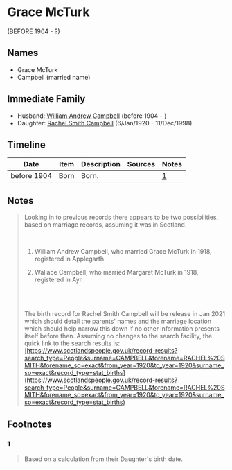 ﻿---
layout: person
subject_key: i54145218
permalink: /people/i54145218
---

# Grace McTurk
(BEFORE 1904 - ?)

## Names

* Grace McTurk
* Campbell (married name)

## Immediate Family

* Husband: [William Andrew Campbell](./@4716977@-william-andrew-campbell-b1904-d.md) (before 1904 - )
* Daughter: [Rachel Smith Campbell](./@40394043@-rachel-smith-campbell-b1920-1-6-d1998-12-11.md) (6/Jan/1920 - 11/Dec/1998)

## Timeline

Date | Item | Description | Sources | Notes
---|---|---|---|---
before 1904 | Born | Born. |  | [1](#1)

## Notes

> Looking in to previous records there appears to be two possibilities, based on marriage records, assuming it was in Scotland.
>
> <br/>
>
> 1. William Andrew Campbell, who married Grace McTurk in 1918, registered in Applegarth.
>
> 2. Wallace Campbell, who married Margaret McTurk in 1918, registered in Ayr.
>
> <br/>
>
> <br/>
>
> The birth record for Rachel Smith Campbell will be release in Jan 2021 which should detail the parents' names and the marriage location which should help narrow this down if no other information presents itself before then. Assuming no changes to the search facility, the quick link to the search results is: [https://www.scotlandspeople.gov.uk/record-results?search_type=People&surname=CAMPBELL&forename=RACHEL%20SMITH&forename_so=exact&from_year=1920&to_year=1920&surname_so=exact&record_type=stat_births](https://www.scotlandspeople.gov.uk/record-results?search_type=People&surname=CAMPBELL&forename=RACHEL%20SMITH&forename_so=exact&from_year=1920&to_year=1920&surname_so=exact&record_type=stat_births)
>


## Footnotes

### 1

> Based on a calculation from their Daughter's birth date.
>


